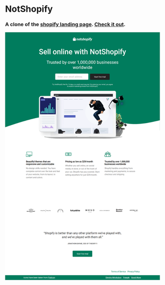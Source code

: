 # NotShopify
### A clone of the [shopify landing page](https://www.shopify.com/free-trial). [Check it out](https://electromorphous.github.io/NotShopify/).
[![](Images/Screenshot.png)](https://electromorphous.github.io/NotShopify/)
